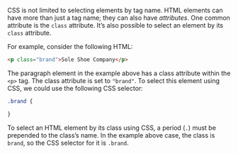 CSS is not limited to selecting elements by tag name. HTML elements can have more than just a tag name; they can also have *attributes*. One common attribute is the `class` attribute. It’s also possible to select an element by its `class` attribute.

For example, consider the following HTML:
```html
<p class="brand">Sole Shoe Company</p>
```

The paragraph element in the example above has a class attribute within the `<p>` tag. The class attribute is set to `"brand"`. To select this element using CSS, we could use the following CSS selector:

```css
.brand {

}
```

To select an HTML element by its class using CSS, a period (`.`) must be prepended to the class’s name. In the example above case, the class is `brand`, so the CSS selector for it is `.brand`.

